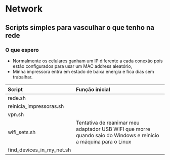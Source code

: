 # Network

## Scripts simples para vasculhar o que tenho na rede

### O que espero

- Normalmente os celulares ganham um IP diferente a cada conexão pois estão configurados para usar um MAC address aleatório,
- Minha impressora entra em estado de baixa energia e fica dias sem trabalhar.

|Script|Função inicial|
|:-|:-|
|rede.sh||
|reinicia_impressoras.sh||
|vpn.sh||
|wifi_sets.sh|Tentativa de reanimar meu adaptador USB WIFI que morre quando saio do Windows e reinicio a máquina para o Linux|
|find_devices_in_my_net.sh||
